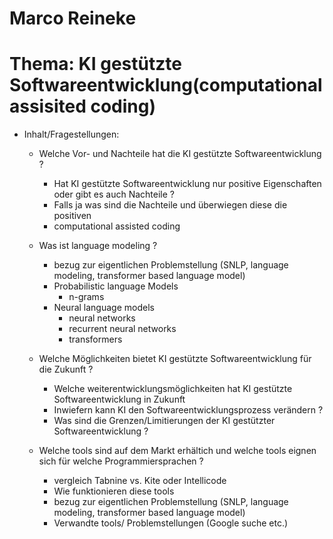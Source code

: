 # Marco Reineke

# Thema: KI gestützte Softwareentwicklung(computational assisited coding)

* Inhalt/Fragestellungen:
  * Welche Vor- und Nachteile hat die KI gestützte Softwareentwicklung ?
     * Hat KI gestützte Softwareentwicklung nur positive Eigenschaften oder gibt es auch Nachteile ?
     * Falls ja was sind die Nachteile und überwiegen diese die positiven 
     * computational assisted coding
   * Was ist language modeling ?
     * bezug zur eigentlichen Problemstellung  (SNLP, language modeling, transformer based language model)
     * Probabilistic language Models
        * n-grams
     * Neural language models
        * neural networks
        * recurrent neural networks
        * transformers

  * Welche Möglichkeiten bietet KI gestützte Softwareentwicklung für die Zukunft ?
       * Welche weiterentwicklungsmöglichkeiten hat KI gestützte Softwareentwicklung in Zukunft
       * Inwiefern kann KI den Softwareentwicklungsprozess verändern ?
       * Was sind die Grenzen/Limitierungen der KI gestützter Softwareentwicklung ?
       
  * Welche tools sind auf dem Markt erhältich und welche tools eignen sich für welche Programmiersprachen ?
    * vergleich Tabnine vs. Kite oder Intellicode
    * Wie funktionieren diese tools
    * bezug zur eigentlichen Problemstellung  (SNLP, language modeling, transformer based language model)
    * Verwandte tools/ Problemstellungen (Google suche etc.)

  

        
